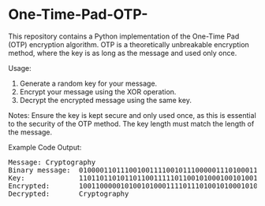 # One-Time-Pad-OTP-
This repository contains a Python implementation of the One-Time Pad (OTP) encryption algorithm. OTP is a theoretically unbreakable encryption method, where the key is as long as the message and used only once.

Usage:
1) Generate a random key for your message.
2) Encrypt your message using the XOR operation.
3) Decrypt the encrypted message using the same key.

Notes:
Ensure the key is kept secure and only used once, as this is essential to the security of the OTP method.
The key length must match the length of the message.


Example Code Output:  
<pre>
Message: Cryptography  
Binary message:  010000110111001001111001011100000111010001101111011001110111001001100001011100000110100001111001  
Key:             110110110101101100111110110010100010010100101011001100110110110111101111001101000111101101100001  
Encrypted:       100110000010100101000111101110100101000101000100010101000001111110001110010001000001001100011000  
Decrypted:       Cryptography  
</pre>

